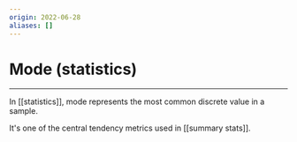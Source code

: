 ```yaml
---
origin: 2022-06-28
aliases: []
---
```

# Mode (statistics)
---
In [[statistics]], mode represents the most common discrete value in a sample.

It's one of the central tendency metrics used in [[summary stats]]. 